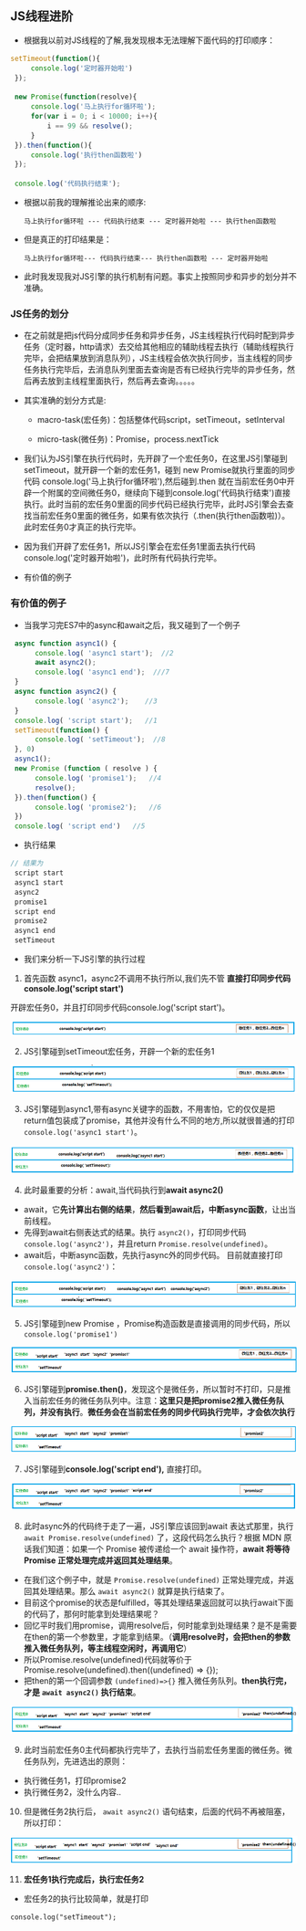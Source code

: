 ## JS线程进阶

- 根据我以前对JS线程的了解,我发现根本无法理解下面代码的打印顺序：

~~~javascript
setTimeout(function(){
     console.log('定时器开始啦')
 });
 
 new Promise(function(resolve){
     console.log('马上执行for循环啦');
     for(var i = 0; i < 10000; i++){
         i == 99 && resolve();
     }
 }).then(function(){
     console.log('执行then函数啦')
 });
 
 console.log('代码执行结束');
~~~

- 根据以前我的理解推论出来的顺序:

  ~~~
  马上执行for循环啦 --- 代码执行结束 --- 定时器开始啦 --- 执行then函数啦
  ~~~

- 但是真正的打印结果是：

  ~~~
  马上执行for循环啦--- 代码执行结束--- 执行then函数啦 --- 定时器开始啦
  ~~~

- 此时我发现我对JS引擎的执行机制有问题。事实上按照同步和异步的划分并不准确。

### JS任务的划分

- 在之前就是把js代码分成同步任务和异步任务，JS主线程执行代码时配到异步任务（定时器，http请求）去交给其他相应的辅助线程去执行（辅助线程执行完毕，会把结果放到消息队列），JS主线程会依次执行同步，当主线程的同步任务执行完毕后，去消息队列里面去查询是否有已经执行完毕的异步任务，然后再去放到主线程里面执行，然后再去查询。。。。。

- 其实准确的划分方式是:

  - macro-task(宏任务)：包括整体代码script，setTimeout，setInterval


  - micro-task(微任务)：Promise，process.nextTick

- 我们认为JS引擎在执行代码时，先开辟了一个宏任务0，在这里JS引擎碰到setTimeout，就开辟一个新的宏任务1，碰到 new Promise就执行里面的同步代码  console.log('马上执行for循环啦'),然后碰到.then 就在当前宏任务0中开辟一个附属的空间微任务0，继续向下碰到console.log('代码执行结束')直接执行。此时当前的宏任务0里面的同步代码已经执行完毕，此时JS引擎会去查找当前宏任务0里面的微任务，如果有依次执行（.then(执行then函数啦)）。此时宏任务0才真正的执行完毕。

- 因为我们开辟了宏任务1，所以JS引擎会在宏任务1里面去执行代码console.log('定时器开始啦')，此时所有代码执行完毕。

- 有价值的例子

### 有价值的例子

- 当我学习完ES7中的async和await之后，我又碰到了一个例子

~~~javascript
 async function async1() {
      console.log( 'async1 start');  //2
      await async2();
      console.log( 'async1 end');  ///7
 }
 async function async2() {
      console.log( 'async2');    //3
 }
 console.log( 'script start');   //1
 setTimeout(function() {
      console.log( 'setTimeout');  //8
 }, 0)
 async1();
 new Promise (function ( resolve ) {
      console.log( 'promise1');   //4
      resolve();
 }).then(function() {
      console.log( 'promise2');   //6
 })
 console.log( 'script end')   //5
~~~

- 执行结果

~~~javascript
// 结果为
 script start
 async1 start
 async2
 promise1
 script end
 promise2
 async1 end
 setTimeout
~~~

- 我们来分析一下JS引擎的执行过程

1. 首先函数 async1，async2不调用不执行所以,我们先不管 **直接打印同步代码 console.log('script start')**

开辟宏任务0，并且打印同步代码console.log('script start')。

![](./img/phase1.png)

2. JS引擎碰到setTimeout宏任务，开辟一个新的宏任务1

![](./img/phase2.png)

3. JS引擎碰到async1,带有async关键字的函数，不用害怕，它的仅仅是把return值包装成了promise，其他并没有什么不同的地方,所以就很普通的打印 `console.log('async1 start')`。

![](./img/phase3.png)

4. 此时最重要的分析：await,当代码执行到**await async2()**

- await，它**先计算出右侧的结果**，**然后看到await后，中断async函数**，让出当前线程。
- 先得到await右侧表达式的结果。执行 `async2()`，打印同步代码 `console.log('async2')`，并且return `Promise.resolve(undefined)`。
- await后，中断async函数，先执行async外的同步代码。
  目前就直接打印 `console.log('async2')`：

![](./img/phase4.png)

5. JS引擎碰到new Promise ，Promise构造函数是直接调用的同步代码，所以 `console.log('promise1')`

![](./img/phase5.png)

6. JS引擎碰到**promise.then()**，发现这个是微任务，所以暂时不打印，只是推入当前宏任务的微任务队列中。注意：**这里只是把promise2推入微任务队列，并没有执行**。**微任务会在当前宏任务的同步代码执行完毕，才会依次执行**

![](./img/phase6.png)

7. JS引擎碰到**console.log('script end'),** 直接打印。

![](./img/phase7.png)

8. 此时async外的代码终于走了一遍，JS引擎应该回到await 表达式那里，执行 `await Promise.resolve(undefined)` 了，这段代码怎么执行？根据 MDN 原话我们知道：如果一个 Promise 被传递给一个 await 操作符，**await 将等待 Promise 正常处理完成并返回其处理结果**。

- 在我们这个例子中，就是 `Promise.resolve(undefined)` 正常处理完成，并返回其处理结果。那么 `await async2()` 就算是执行结束了。
- 目前这个promise的状态是fulfilled，等其处理结果返回就可以执行await下面的代码了，那何时能拿到处理结果呢？
- 回忆平时我们用promise，调用resolve后，何时能拿到处理结果？是不是需要在then的第一个参数里，才能拿到结果。（**调用resolve时，会把then的参数推入微任务队列，等主线程空闲时，再调用它**）
- 所以Promise.resolve(undefined)代码就等价于Promise.resolve(undefined).then((undefined) => {});
- 把then的第一个回调参数 `(undefined)=>{}` 推入微任务队列。**then执行完，才是 `await async2()` 执行结束**。

![](./img/phase8.png)

9. 此时当前宏任务0主代码都执行完毕了，去执行当前宏任务里面的微任务。微任务队列，先进选出的原则：

- 执行微任务1，打印promise2
- 执行微任务2，没什么内容..

10.  但是微任务2执行后， `await async2()` 语句结束，后面的代码不再被阻塞，所以打印：

![](./img/phase9.png)

11. **宏任务1执行完成后，执行宏任务2**

- 宏任务2的执行比较简单，就是打印

```
console.log("setTimeout");
```